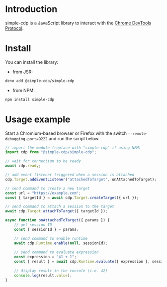 # Introduction

simple-cdp is a JavaScript library to interact with the [Chrome DevTools Protocol](https://chromedevtools.github.io/devtools-protocol/).

# Install

You can install the library:

- from JSR:

```sh
deno add @simple-cdp/simple-cdp
```

- from NPM:

```sh
npm install simple-cdp
```

# Usage example

Start a Chromium-based browser or Firefox with the switch `--remote-debugging-port=9222` and run the script below.

```js
// import the module (replace with "simple-cdp" if using NPM)
import cdp from "@simple-cdp/simple-cdp";

// wait for connection to be ready
await cdp.ready;

// add event listener triggered when a session is attached
cdp.Target.addEventListener("attachedToTarget", onAttachedToTarget);

// send command to create a new target
const url = "https://example.com";
const { targetId } = await cdp.Target.createTarget({ url });

// send command to attach a session to the target
await cdp.Target.attachToTarget({ targetId });

async function onAttachedToTarget({ params }) {
    // get session ID
    const { sessionId } = params;

    // send command to enable runtime
    await cdp.Runtime.enable(null, sessionId);
    
    // send command to evaluate expression
    const expression = "41 + 1";
    const { result } = await cdp.Runtime.evaluate({ expression }, sessionId);
    
    // display result in the console (i.e. 42)
    console.log(result.value);
}
```